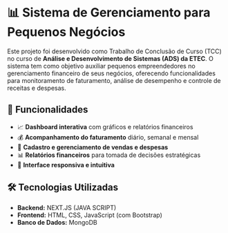 # 📊 Sistema de Gerenciamento para Pequenos Negócios

Este projeto foi desenvolvido como Trabalho de Conclusão de Curso (TCC) no curso de **Análise e Desenvolvimento de Sistemas (ADS) da ETEC**. O sistema tem como objetivo auxiliar pequenos empreendedores no gerenciamento financeiro de seus negócios, oferecendo funcionalidades para monitoramento de faturamento, análise de desempenho e controle de receitas e despesas.

## 🚀 Funcionalidades
- 📈 **Dashboard interativa** com gráficos e relatórios financeiros  
- 💰 **Acompanhamento do faturamento** diário, semanal e mensal  
- 📝 **Cadastro e gerenciamento de vendas e despesas**  
- 📊 **Relatórios financeiros** para tomada de decisões estratégicas  
- 📱 **Interface responsiva e intuitiva**  

## 🛠️ Tecnologias Utilizadas
- **Backend:** NEXT.JS (JAVA SCRIPT)  
- **Frontend:** HTML, CSS, JavaScript (com Bootstrap)  
- **Banco de Dados:** MongoDB  
